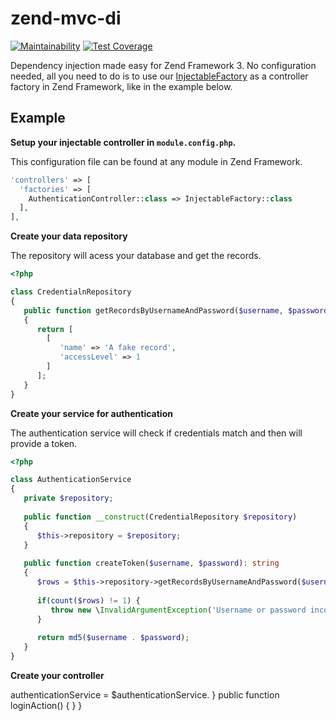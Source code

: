 # zend-mvc-di

[![Maintainability](https://api.codeclimate.com/v1/badges/4a1b45a04cf4e6d41de5/maintainability)](https://codeclimate.com/github/phphacks/zend-mvc-di/maintainability) [![Test Coverage](https://api.codeclimate.com/v1/badges/4a1b45a04cf4e6d41de5/test_coverage)](https://codeclimate.com/github/phphacks/zend-mvc-di/test_coverage)

Dependency injection made easy for Zend Framework 3. No configuration needed, all you need to do is to use our [InjectableFactory](https://github.com/phphacks/zend-mvc-di/blob/master/src/Dependency/Injection/InjectableFactory.php) as a controller factory in Zend Framework, like in the example below.

## Example

**Setup your injectable controller in `module.config.php`.**

This configuration file can be found at any module in Zend Framework.
```php
'controllers' => [
  'factories' => [
    AuthenticationController::class => InjectableFactory::class
  ],
],
```

**Create your data repository**

The repository will acess your database and get the records.
```php
<?php

class CredentialnRepository
{
   public function getRecordsByUsernameAndPassword($username, $password)
   {
      return [
        [
           'name' => 'A fake record',
           'accessLevel' => 1
        ]
      ];
   }
}
```
**Create your service for authentication**

The authentication service will check if credentials match and then will provide a token.
```php
<?php

class AuthenticationService
{
   private $repository;
   
   public function __construct(CredentialRepository $repository)
   {
      $this->repository = $repository;
   }
   
   public function createToken($username, $password): string
   {
      $rows = $this->repository->getRecordsByUsernameAndPassword($username, $password);
      
      if(count($rows) != 1) {
         throw new \InvalidArgumentException('Username or password incorrect');
      }
      
      return md5($username . $password);
   }
}
```

**Create your controller**
<?php

class AuthenticationController extends AbstractActionController
{
   private $authenticationService;
   
   public function __construct(AuthenticationService $authenticationService)
   {
      $this->authenticationService = $authenticationService.
   }
   
   public function loginAction()
   {
   }
}
